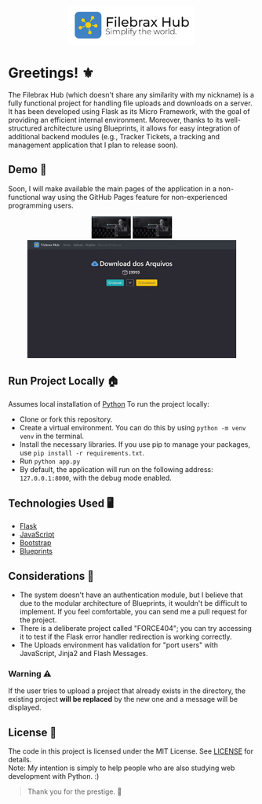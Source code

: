 <div align="center">
<img align="center" width="260rem" src="https://raw.githubusercontent.com/victorbrax/filebrax-hub/main/docs/logo-github.png">
</div>

# Greetings! ⚜

The Filebrax Hub (which doesn't share any similarity with my nickname) is a fully functional project for handling file uploads and downloads on a server. It has been developed using Flask as its Micro Framework, with the goal of providing an efficient internal environment. Moreover, thanks to its well-structured architecture using Blueprints, it allows for easy integration of additional backend modules (e.g., Tracker Tickets, a tracking and management application that I plan to release soon).

## Demo 🚧

Soon, I will make available the main pages of the application in a non-functional way using the GitHub Pages feature for non-experienced programming users.
</br>

<div align="center">
<img height="45vh" src="https://raw.githubusercontent.com/victorbrax/filebrax-hub/main/docs/presentation.gif">
<img height="45vh" src="https://raw.githubusercontent.com/victorbrax/filebrax-hub/main/docs/not_found.gif">
</div>
<div align="center">
<img height="240rem" src="https://raw.githubusercontent.com/victorbrax/filebrax-hub/main/docs/download.gif">
</div>

## Run Project Locally 🏠

Assumes local installation of [Python](https://python.org)
To run the project locally:

* Clone or fork this repository.
* Create a virtual environment. You can do this by using `python -m venv venv` in the terminal.
* Install the necessary libraries. If you use pip to manage your packages, use `pip install -r requirements.txt`.
* Run `python app.py`
* By default, the application will run on the following address: `127.0.0.1:8000`, with the debug mode enabled.

## Technologies Used 🖥️
* [Flask](https://flask.palletsprojects.com/en/2.3.x/)
* [JavaScript](https://js.org)
* [Bootstrap](http://getbootstrap.com)
* [Blueprints](https://flask.palletsprojects.com/en/1.1.x/blueprints/)

## Considerations 📝

* The system doesn't have an authentication module, but I believe that due to the modular architecture of Blueprints, it wouldn't be difficult to implement. If you feel comfortable, you can send me a pull request for the project.
* There is a deliberate project called "FORCE404"; you can try accessing it to test if the Flask error handler redirection is working correctly.
* The Uploads environment has validation for "port users" with JavaScript, Jinja2 and Flash Messages.

### Warning ⚠️
If the user tries to upload a project that already exists in the directory, the existing project **will be replaced** by the new one and a message will be displayed.

## License 📜

The code in this project is licensed under the MIT License. See [LICENSE](LICENSE) for details.</br>
Note: My intention is simply to help people who are also studying web development with Python. :)

> Thank you for the prestige. 🐍

